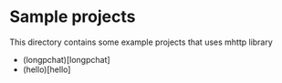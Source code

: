 # Sample projects

This directory contains some example projects that uses mhttp library

  * (longpchat)[longpchat]
  * (hello)[hello]

